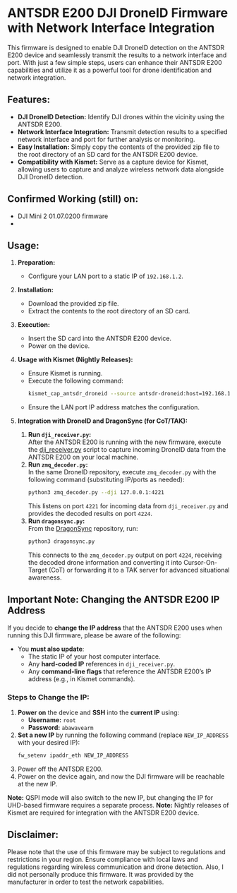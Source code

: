 # ANTSDR E200 DJI DroneID Firmware with Network Interface Integration

This firmware is designed to enable DJI DroneID detection on the ANTSDR E200 device and seamlessly transmit the results to a network interface and port. With just a few simple steps, users can enhance their ANTSDR E200 capabilities and utilize it as a powerful tool for drone identification and network integration.

## Features:

- **DJI DroneID Detection:** Identify DJI drones within the vicinity using the ANTSDR E200.  
- **Network Interface Integration:** Transmit detection results to a specified network interface and port for further analysis or monitoring.  
- **Easy Installation:** Simply copy the contents of the provided zip file to the root directory of an SD card for the ANTSDR E200 device.  
- **Compatibility with Kismet:** Serve as a capture device for Kismet, allowing users to capture and analyze wireless network data alongside DJI DroneID detection.

## Confirmed Working (still) on:

- DJI Mini 2 01.07.0200 firmware
- 

## Usage:

1. **Preparation:**
   - Configure your LAN port to a static IP of `192.168.1.2`.

2. **Installation:**
   - Download the provided zip file.
   - Extract the contents to the root directory of an SD card.

3. **Execution:**
   - Insert the SD card into the ANTSDR E200 device.
   - Power on the device.

4. **Usage with Kismet (Nightly Releases):**
   - Ensure Kismet is running.
   - Execute the following command:
     ```bash
     kismet_cap_antsdr_droneid --source antsdr-droneid:host=192.168.1.10,port=41030 --connect localhost:3501 --tcp
     ```
   - Ensure the LAN port IP address matches the configuration.

5. **Integration with DroneID and DragonSync (for CoT/TAK):**
   1. **Run `dji_receiver.py`:**  
      After the ANTSDR E200 is running with the new firmware, execute the [dji_receiver.py](https://github.com/alphafox02/DroneID/blob/main/dji_receiver.py) script to capture incoming DroneID data from the ANTSDR E200 on your local machine.
   2. **Run `zmq_decoder.py`:**  
      In the same DroneID repository, execute `zmq_decoder.py` with the following command (substituting IP/ports as needed):  
      ```bash
      python3 zmq_decoder.py --dji 127.0.0.1:4221
      ```
      This listens on port `4221` for incoming data from `dji_receiver.py` and provides the decoded results on port `4224`.
   3. **Run `dragonsync.py`:**  
      From the [DragonSync](https://github.com/alphafox02/DragonSync) repository, run:
      ```bash
      python3 dragonsync.py
      ```
      This connects to the `zmq_decoder.py` output on port `4224`, receiving the decoded drone information and converting it into Cursor-On-Target (CoT) or forwarding it to a TAK server for advanced situational awareness.

## Important Note: Changing the ANTSDR E200 IP Address

If you decide to **change the IP address** that the ANTSDR E200 uses when running this DJI firmware, please be aware of the following:

- You **must also update**:
  - The static IP of your host computer interface.
  - Any **hard-coded IP** references in `dji_receiver.py`.
  - Any **command-line flags** that reference the ANTSDR E200’s IP address (e.g., in Kismet commands).

### Steps to Change the IP:
  
1. **Power on** the device and **SSH** into the **current IP** using:
   - **Username:** `root`  
   - **Password:** `abawavearm`  
2. **Set a new IP** by running the following command (replace `NEW_IP_ADDRESS` with your desired IP):
   ```bash
   fw_setenv ipaddr_eth NEW_IP_ADDRESS
3. Power off the ANTSDR E200.
4. Power on the device again, and now the DJI firmware will be reachable at the new IP.

**Note:** QSPI mode will also switch to the new IP, but changing the IP for UHD-based firmware requires a separate process.
**Note:** Nightly releases of Kismet are required for integration with the ANTSDR E200 device.

## Disclaimer:

Please note that the use of this firmware may be subject to regulations and restrictions in your region. Ensure compliance with local laws and regulations regarding wireless communication and drone detection. Also, I did not personally produce this firmware. It was provided by the manufacturer in order to test the network capabilities. 
